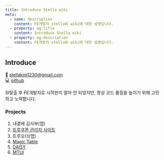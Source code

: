 ```yaml
---
title: Introduce Stella wiki
meta:
  - name: description
    content: FE개발자 stella와 wiki에 대한 설명입니다.
  - property: og:title
    content: Introduce Stella wiki
  - property: og:description
    content: FE개발자 stella와 wiki에 대한 설명입니다.
---
```


## Introduce
:email: stellakim1230@gmail.com  
:computer: [github](https://github.com/StellaKim1230)  

SI탈출 후 FE개발자로 시작한지 얼마 안 되었지만, 항상 코드 품질을 높이기 위해 고민하고 노력합니다.

### Projects
1. 내곁에 김사부(앱)
2. [트루쿠폰 관리자 사이트](https://partner.truecoupon.io)
3. 트루오더(앱)
4. [Magic Table](https://magictbl.com/)
5. [DAISY](https://daisy.newsjel.ly/enterprise/)
6. [MTUI](https://newsjelly.github.io/mtui/#/)
